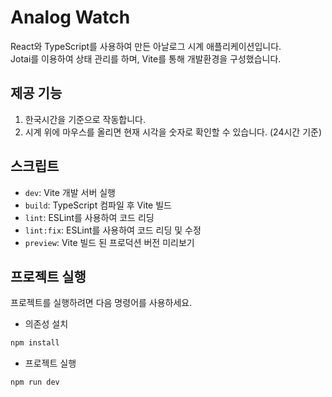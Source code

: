 # Analog Watch

React와 TypeScript를 사용하여 만든 아날로그 시계 애플리케이션입니다.</br>
Jotai를 이용하여 상태 관리를 하며, Vite를 통해 개발환경을 구성했습니다.

## 제공 기능

1. 한국시간을 기준으로 작동합니다.
2. 시계 위에 마우스를 올리면 현재 시각을 숫자로 확인할 수 있습니다. (24시간 기준)

## 스크립트

- `dev`: Vite 개발 서버 실행
- `build`: TypeScript 컴파일 후 Vite 빌드
- `lint`: ESLint를 사용하여 코드 리딩
- `lint:fix`: ESLint를 사용하여 코드 리딩 및 수정
- `preview`: Vite 빌드 된 프로덕션 버전 미리보기

## 프로젝트 실행

프로젝트를 실행하려면 다음 명령어를 사용하세요.

- 의존성 설치
```bash
npm install
```

- 프로젝트 실행
```bash
npm run dev
```